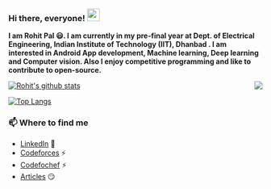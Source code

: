 ### Hi there, everyone! <img src="https://raw.githubusercontent.com/iammanish17/iammanish17/master/Hi.gif" width="25" height="25" />

**I am Rohit Pal 😃. I am currently in my pre-final year at Dept. of Electrical Engineering, Indian Institute of Technology (IIT), Dhanbad . I am interested in Android App development, Machine learning, Deep learning and Computer vision. Also I enjoy competitive programming and like to contribute to open-source.**

[![Rohit's github stats](https://github-readme-stats.vercel.app/api?username=RohitTheBoss007&show_icons=true&theme=dracula)](https://github.com/RohitTheBoss007) <img align="right" src= "https://user-images.githubusercontent.com/5713670/87202985-820dcb80-c2b6-11ea-9f56-7ec461c497c3.gif">

[![Top Langs](https://github-readme-stats.vercel.app/api/top-langs/?username=RohitTheBoss007&langs_count=6&layout=compact)](https://github.com/anuraghazra/github-readme-stats)

### 📫 Where to find me

- [LinkedIn](https://www.linkedin.com/in/rohit-pal-7269a8188/) 💼
- [Codeforces](https://codeforces.com/profile/onetaps) ⚡
- [Codefochef](https://www.codechef.com/users/rohitpal210) ⚡
- [Articles](https://auth.geeksforgeeks.org/user/rohitpal210/articles) 😏


<!--
**RohitTheBoss007/RohitTheBoss007** is a ✨ _special_ ✨ repository because its `README.md` (this file) appears on your GitHub profile.

Here are some ideas to get you started:

- 🔭 I’m currently working on ...
- 🌱 I’m currently learning ...
- 👯 I’m looking to collaborate on ...
- 🤔 I’m looking for help with ...
- 💬 Ask me about ...
- 📫 How to reach me: ...
- 😄 Pronouns: ...
- ⚡ Fun fact: ...
-->

